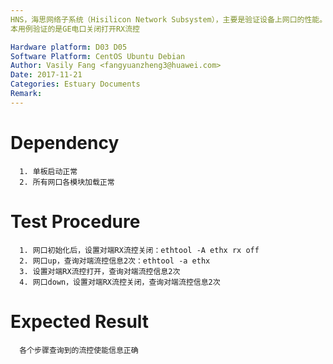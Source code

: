 ```yaml
---
HNS，海思网络子系统（Hisilicon Network Subsystem），主要是验证设备上网口的性能。
本用例验证的是GE电口关闭打开RX流控

Hardware platform: D03 D05  
Software Platform: CentOS Ubuntu Debian 
Author: Vasily Fang <fangyuanzheng3@huawei.com>  
Date: 2017-11-21
Categories: Estuary Documents  
Remark:
---
```


# Dependency
```
  1. 单板启动正常
  2. 所有网口各模块加载正常
```

# Test Procedure
```
  1. 网口初始化后，设置对端RX流控关闭：ethtool -A ethx rx off
  2. 网口up，查询对端流控信息2次：ethtool -a ethx
  3. 设置对端RX流控打开，查询对端流控信息2次
  4. 网口down，设置对端RX流控关闭，查询对端流控信息2次
```

# Expected Result
```
  各个步骤查询到的流控使能信息正确
```
